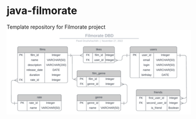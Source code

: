 # java-filmorate
Template repository for Filmorate project
![This is an image](src/main/resources/images/FilmorateDBD.png)
